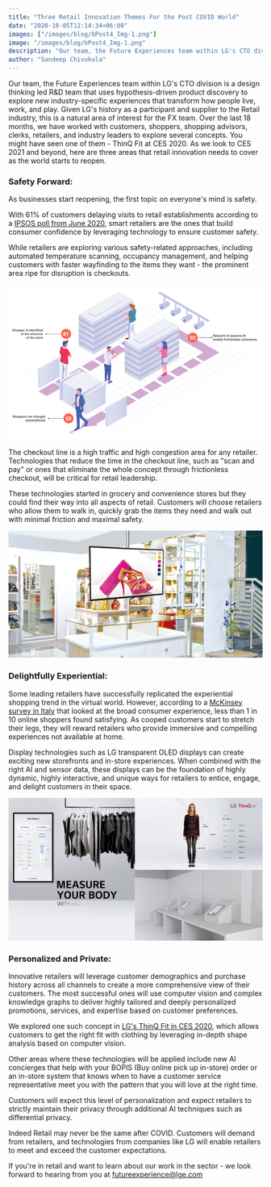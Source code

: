 ```yaml
---
title: "Three Retail Innovation Themes For the Post COVID World"
date: "2020-10-05T12:14:34+06:00"
images: ["/images/blog/bPost4_Img-1.png"]
image: "/images/blog/bPost4_Img-1.png"
description: "Our team, the Future Experiences team within LG's CTO division is a design thinking led R&D team that uses hypothesis-driven product discovery to explore new industry-specific experiences that transform how people live, work, and play."
author: "Sandeep Chivukula"
---
```


Our team, the Future Experiences team within LG's CTO division is a design thinking led R&D team that uses hypothesis-driven product discovery to explore new industry-specific experiences that transform how people live, work, and play. Given LG's history as a participant and supplier to the Retail industry, this is a natural area of interest for the FX team. Over the last 18 months, we have worked with customers, shoppers, shopping advisors, clerks, retailers, and industry leaders to explore several concepts. You might have seen one of them - ThinQ Fit at CES 2020.  As we look to CES 2021 and beyond, here are three areas that retail innovation needs to cover as the world starts to reopen.


### Safety Forward:
As businesses start reopening, the first topic on everyone's mind is safety.

With 61% of customers delaying visits to retail establishments according to a [IPSOS poll from June 2020](https://www.businesswire.com/news/home/20200611005014/en/New-Study-from-Ipsos-finds-that-61-of-Consumers-Are-Still-Delaying-Brick-and-Mortar-Retail-for-Fear-of-Getting-Sick), smart retailers are the ones that build consumer confidence by leveraging technology to ensure customer safety.

While retailers are exploring various safety-related approaches, including automated temperature scanning, occupancy management, and helping customers with faster wayfinding to the items they want - the prominent area ripe for disruption is checkouts.

![Touch Less Commerce](/images/blog/bPost4_Img-1.png)

The checkout line is a high traffic and high congestion area for any retailer. Technologies that reduce the time in the checkout line, such as "scan and pay" or ones that eliminate the whole concept through frictionless checkout, will be critical for retail leadership.

These technologies started in grocery and convenience stores but  they could find their way into all aspects of retail. Customers will choose retailers who allow them to walk in, quickly grab the items they need and walk out with minimal friction and maximal safety.

![Immersive Experiences](/images/blog/bPost4_Img-2.png)

### Delightfully Experiential:
Some leading retailers have successfully replicated the experiential shopping trend in the virtual world. However, according to a [McKinsey survey in Italy](https://www.mckinsey.com/business-functions/marketing-and-sales/our-insights/meet-the-next-normal-consumer) that looked at the broad consumer experience, less than 1 in 10 online shoppers found satisfying. As cooped customers start to stretch their legs, they will reward retailers who provide immersive and compelling experiences not available at home.

Display technologies such as LG transparent OLED displays can create exciting new storefronts and in-store experiences. When combined with the right AI and sensor data, these displays can be the foundation of highly dynamic, highly interactive, and unique ways for retailers to entice, engage, and delight customers in their space.

![Personalized and Private](/images/blog/bPost4_Img-3.png)

### Personalized and Private:
Innovative retailers will leverage customer demographics and purchase history across all channels to create a more comprehensive view of their customers. The most successful ones will use computer vision and complex knowledge graphs to deliver highly tailored and deeply personalized promotions, services, and expertise based on customer preferences.

We explored one such concept in [LG's ThinQ Fit in CES 2020](https://www.lg.com/global/about-lg/lg-videos/lg-at-ces-2020-lg-thinq-fit-collection), which allows customers to get the right fit with clothing by leveraging in-depth shape analysis based on computer vision.

Other areas where these technologies will be applied include new AI concierges that help with your BOPIS (Buy online pick up in-store) order or an in-store system that knows when to have a customer service representative meet you with the pattern that you will love at the right time.

Customers will expect this level of personalization and expect retailers to strictly maintain their privacy through additional AI techniques such as differential privacy.

Indeed Retail may never be the same after COVID. Customers will demand from retailers, and technologies from companies like LG will enable retailers to meet and exceed the customer expectations.

If you're in retail and want to learn about our work in the sector - we look forward to hearing from you at futureexperience@lge.com
